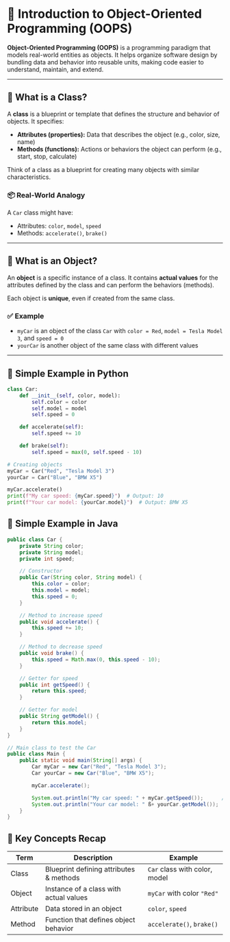 # 📘 Introduction to Object-Oriented Programming (OOPS)

**Object-Oriented Programming (OOPS)** is a programming paradigm that models real-world entities as objects. It helps organize software design by bundling data and behavior into reusable units, making code easier to understand, maintain, and extend.

---

## 🔹 What is a Class?

A **class** is a blueprint or template that defines the structure and behavior of objects. It specifies:

- **Attributes (properties):** Data that describes the object (e.g., color, size, name)
- **Methods (functions):** Actions or behaviors the object can perform (e.g., start, stop, calculate)

Think of a class as a blueprint for creating many objects with similar characteristics.

### 📦 Real-World Analogy

A `Car` class might have:
- Attributes: `color`, `model`, `speed`
- Methods: `accelerate()`, `brake()`

---

## 🔸 What is an Object?

An **object** is a specific instance of a class. It contains **actual values** for the attributes defined by the class and can perform the behaviors (methods).

Each object is **unique**, even if created from the same class.

### ✅ Example

- `myCar` is an object of the class `Car` with `color = Red`, `model = Tesla Model 3`, and `speed = 0`
- `yourCar` is another object of the same class with different values

---

## 🧪 Simple Example in Python

```python
class Car:
    def __init__(self, color, model):
        self.color = color
        self.model = model
        self.speed = 0

    def accelerate(self):
        self.speed += 10

    def brake(self):
        self.speed = max(0, self.speed - 10)

# Creating objects
myCar = Car("Red", "Tesla Model 3")
yourCar = Car("Blue", "BMW X5")

myCar.accelerate()
print(f"My car speed: {myCar.speed}")  # Output: 10
print(f"Your car model: {yourCar.model}")  # Output: BMW X5

```

## 🧪 Simple Example in Java

``` java
public class Car {
    private String color;
    private String model;
    private int speed;

    // Constructor
    public Car(String color, String model) {
        this.color = color;
        this.model = model;
        this.speed = 0;
    }

    // Method to increase speed
    public void accelerate() {
        this.speed += 10;
    }

    // Method to decrease speed
    public void brake() {
        this.speed = Math.max(0, this.speed - 10);
    }

    // Getter for speed
    public int getSpeed() {
        return this.speed;
    }

    // Getter for model
    public String getModel() {
        return this.model;
    }
}

// Main class to test the Car
public class Main {
    public static void main(String[] args) {
        Car myCar = new Car("Red", "Tesla Model 3");
        Car yourCar = new Car("Blue", "BMW X5");

        myCar.accelerate();

        System.out.println("My car speed: " + myCar.getSpeed());      // Output: My car speed: 10
        System.out.println("Your car model: " ß+ yourCar.getModel());  // Output: Your car model: BMW X5
    }
}

```

## 📌 Key Concepts Recap

| Term      | Description                             | Example                       |
| --------- | --------------------------------------- | ----------------------------- |
| Class     | Blueprint defining attributes & methods | `Car` class with color, model |
| Object    | Instance of a class with actual values  | `myCar` with color `"Red"`    |
| Attribute | Data stored in an object                | `color`, `speed`              |
| Method    | Function that defines object behavior   | `accelerate()`, `brake()`     |
